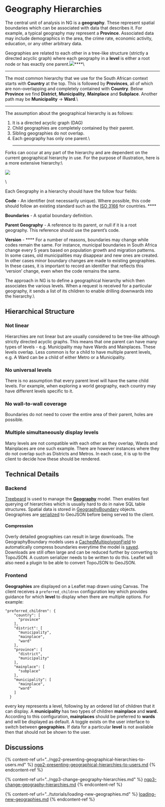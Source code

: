 # Geography Hierarchies

The central unit of analysis in NG is a **geography**. These represent spatial boundaries which can be associated with data that describes it. For example, a typical geography may represent a **Province**. Associated data may include demographics in the area, the crime rate, economic activity, education, or any other arbitrary data.

Geographies are related to each other in a tree-like structure (strictly a directed acyclic graph) where each geography in a **level** is either a root node or has exactly one parent.![](https://lh5.googleusercontent.com/o2p2V\_Q8bl2gL48ORYc1HnyMQmyW8mqi7IColSlle1peNCyEgLc9uBT69yJdywHQq-EKQ\_JWyyqXedpYZ\_\_52ajqF7vDHKRYfY6-b2lgLqkCJd2MbO80LDhrjXFucKe9OvKOn3ps)****\
****

The most common hierarchy that we use for the South African context starts with **Country** at the top. This is followed by **Provinces**, all of which are non-overlapping and completely contained with **Country**. Below **Province** we find **District**, **Municipality**, **Mainplace** and **Subplace**. Another path may be **Municipality** -> **Ward**.\
****

The assumption about the geographical hierarchy is as follows:

1. It is a directed acyclic graph (DAG)
2. Child geographies are completely contained by their parent.
3. Sibling geographies do not overlap.
4. Each geography has only one parent.\
   ****

Forks can occur at any part of the hierarchy and are dependent on the current geographical hierarchy in use. For the purpose of illustration, here is a more extensive hierarchy:\


![](https://lh4.googleusercontent.com/m\_NsorMiAHrK42gcglOmNpK9HKPZgTX2vnHpTop16SKmAQtt\_gcYdiNDPwFkRVkyIvFxf9b4pKSTPIYRPV16wu5kD5Opb-YLzbJe-qonldvS2Hiikwx8fKDf7qS\_XxeTo\_Owo-cE)

\


Each Geography in a hierarchy should have the follow four fields:

**Code** - An identifier (not necessarily unique). Where possible, this code should follow an existing standard such as the [ISO 3166](https://www.iban.com/country-codes) for countries. ****&#x20;

**Boundaries** - A spatial boundary definition.

**Parent Geography** - A reference to its parent, or null if it is a root geography. This reference should use the parent’s code.

**Version** - **** For a number of reasons, boundaries may change while codes remain the same. For instance, municipal boundaries in South Africa change every 5 years based on population growth and migration patterns. In some cases, old municipalities may disappear and new ones are created. In other cases minor boundary changes are made to existing geographies. In these cases, it is important to record an identifier that reflects this ‘version’ change, even when the code remains the same.

The approach in NG is to define a geographical hierarchy which then associates the various levels. When a request is received for a particular geography, it sends a list of its children to enable drilling downwards into the hierarchy.\


## **Hierarchical Structure**

### **Not linear**

Hierarchies are not linear but are usually considered to be tree-like although strictly directed acyclic graphs. This means that one parent can have many types of levels - e.g. Municipality may have Wards and Mainplaces. These levels overlap. Less common is for a child to have multiple parent levels, e.g. A Ward can be a child of either Metro or a Municipality.

### **No universal levels**

There is no assumption that every parent level will have the same child levels. For example, when exploring a world geography, each country may have different levels specific to it.&#x20;

### **No wall-to-wall coverage**

Boundaries do not need to cover the entire area of their parent, holes are possible.

### **Multiple simultaneously display levels**

Many levels are not compatible with each other as they overlap, Wards and Mainplaces are one such example. There are however instances where they do not overlap such as Districts and Metros. In each case, it is up to the client to decide how these should be rendered.

## Technical Details

### Backend

[Treebeard](https://github.com/django-treebeard/django-treebeard) is used to manage the [**Geography**](https://github.com/OpenUpSA/wazimap-ng/blob/staging/wazimap\_ng/datasets/models/geography.py) model. Then enables fast querying of hierarchies which is usually hard to do in naive SQL table structures. Spatial data is stored in [GeographyBoundary](https://github.com/OpenUpSA/wazimap-ng/blob/staging/wazimap\_ng/boundaries/models.py) objects. Geographies are [serialized](https://github.com/OpenUpSA/wazimap-ng/blob/staging/wazimap\_ng/boundaries/serializers.py) to GeoJSON before being served to the client.&#x20;

#### Compression

Overly detailed geographies can result in large downloads. The GeographyBoundary models uses a [CachedMultipolygonField](https://github.com/OpenUpSA/wazimap-ng/blob/staging/wazimap\_ng/boundaries/models.py#L23) to automatically compress boundaries everytime the model is [saved](https://github.com/OpenUpSA/wazimap-ng/blob/staging/wazimap\_ng/boundaries/fields.py#L33). Downloads are still often large and can be reduced further by converting to TopoJSON. A custom serializer needs to be written to do this. Leaflet will also need a plugin to be able to convert TopoJSON to GeoJSON.

### Frontend

**Geographies** are displayed on a Leaflet map drawn using Canvas. The client receives a `preferred_children` configuration key which provides guidance for which **level** to display when there are multiple options. For example:

```
"preferred_children": {
    "country": [
      "province"
    ],
    "district": [
      "municipality",
      "mainplace",
      "ward"
    ],
    "province": [
      "district",
      "municipality"
    ],
    "mainplace": [
      "subplace"
    ],
    "municipality": [
      "mainplace",
      "ward"
    ]
  }
```

every key represents a level, following by an ordered list of children that it can display. A **municipality** has two types of children **mainplace** and **ward.** According to this configuration, **mainplaces** should be preferred to **wards** and will be displayed as default. A toggle exists on the user interface to switch between **geographies**. If data for a particular **level** is not available then that should not be shown to the user.

## Discussions

{% content-ref url="../ngp2-presenting-geographical-hierarchies-to-users.md" %}
[ngp2-presenting-geographical-hierarchies-to-users.md](../ngp2-presenting-geographical-hierarchies-to-users.md)
{% endcontent-ref %}

{% content-ref url="../ngp3-change-geography-hierarchies.md" %}
[ngp3-change-geography-hierarchies.md](../ngp3-change-geography-hierarchies.md)
{% endcontent-ref %}

{% content-ref url="../tutorials/loading-new-geographies.md" %}
[loading-new-geographies.md](../tutorials/loading-new-geographies.md)
{% endcontent-ref %}



